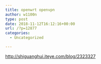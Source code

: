```yaml
---
title: openwrt openvpn
author: w1100n
type: post
date: 2018-11-12T16:12:16+00:00
url: /?p=12877
categories:
  - Uncategorized

---
```

http://shiguanghui.iteye.com/blog/2323327